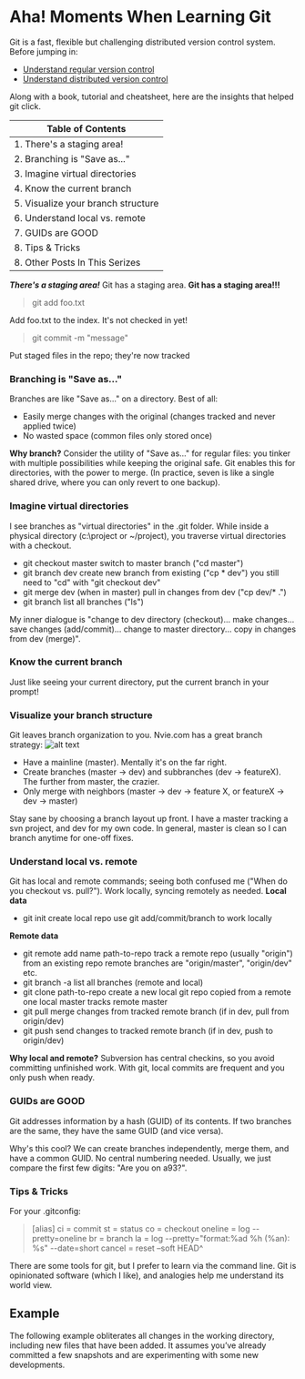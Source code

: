# Aha! Moments When Learning Git


Git is a fast, flexible but challenging distributed version control system. Before jumping in:

* [Understand regular version control](https://betterexplained.com/articles/a-visual-guide-to-version-control/)
* [Understand distributed version control](https://betterexplained.com/articles/intro-to-distributed-version-control-illustrated/)

Along with a book, tutorial and cheatsheet, here are the insights that helped git click.

|Table of Contents        | 
| ------------- |
| 1. There's a staging area!   | 
| 2. Branching is "Save as..."     |
| 3. Imagine virtual directories | 
| 4. Know the current branch | 
| 5. Visualize your branch structure | 
| 6. Understand local vs. remote | 
| 7. GUIDs are GOOD | 
| 8. Tips & Tricks | 
| 8. Other Posts In This Serizes | 

**_There's a staging area!_**
Git has a staging area. **Git has a staging area!!!**
> git add foo.txt
  
Add foo.txt to the index. It's not checked in yet!
>  git commit -m "message"

Put staged files in the repo; they're now tracked

### Branching is "Save as..."
Branches are like "Save as..." on a directory. Best of all:
* Easily merge changes with the original (changes tracked and never applied twice)
* No wasted space (common files only stored once)

**Why branch?** Consider the utility of "Save as..." for regular files: you tinker with multiple possibilities while keeping the original safe. Git enables this for directories, with the power to merge. (In practice, seven is like a single shared drive, where you can only revert to one backup).

### Imagine virtual directories
I see branches as "virtual directories" in the .git folder. While inside a physical directory (c:\project or ~/project), you traverse virtual directories with a checkout.

* git checkout master
switch to master branch ("cd master")
* git branch dev
create new branch from existing ("cp * dev")
you still need to "cd" with "git checkout dev"
* git merge dev
(when in master) pull in changes from dev ("cp dev/* .")
* git branch
list all branches ("ls")

My inner dialogue is "change to dev directory (checkout)... make changes... save changes (add/commit)... change to master directory... copy in changes from dev (merge)".
### Know the current branch
Just like seeing your current directory, put the current branch in your prompt!

### Visualize your branch structure
Git leaves branch organization to you. Nvie.com has a great branch strategy:
![alt text](https://betterexplained.com/wp-content/uploads/git/git_branch_strategy.png "Branch strategy")


* Have a mainline (master). Mentally it's on the far right.
* Create branches (master -> dev) and subbranches (dev -> featureX). The further from master, the crazier.
* Only merge with neighbors (master -> dev -> feature X, or featureX -> dev -> master)

Stay sane by choosing a branch layout up front. I have a master tracking a svn project, and dev for my own code. In general, master is clean so I can branch anytime for one-off fixes.

### Understand local vs. remote
Git has local and remote commands; seeing both confused me ("When do you checkout vs. pull?"). Work locally, syncing remotely as needed.
**Local data**
* git init
create local repo
use git add/commit/branch to work locally

**Remote data**

* git remote add name path-to-repo
track a remote repo (usually "origin") from an existing repo
remote branches are "origin/master", "origin/dev" etc.
* git branch -a
list all branches (remote and local)
* git clone path-to-repo
create a new local git repo copied from a remote one
local master tracks remote master
* git pull
merge changes from tracked remote branch (if in dev, pull from origin/dev)
* git push
send changes to tracked remote branch (if in dev, push to origin/dev)

**Why local and remote?** Subversion has central checkins, so you avoid committing unfinished work. With git, local commits are frequent and you only push when ready.

### GUIDs are GOOD
Git addresses information by a hash (GUID) of its contents. If two branches are the same, they have the same GUID (and vice versa).

Why's this cool? We can create branches independently, merge them, and have a common GUID. No central numbering needed. Usually, we just compare the first few digits: "Are you on a93?".

### Tips & Tricks
For your .gitconfig:

> [alias]
        ci = commit
        st = status
        co = checkout
        oneline = log --pretty=oneline
        br = branch
        la = log --pretty="format:%ad %h (%an): %s" --date=short
        cancel = reset –soft HEAD^
        
There are some tools for git, but I prefer to learn via the command line. Git is opinionated software (which I like), and analogies help me understand its world view.

## Example
The following example obliterates all changes in the working directory, including new files that have been added. It assumes you’ve already committed a few snapshots and are experimenting with some new developments.



